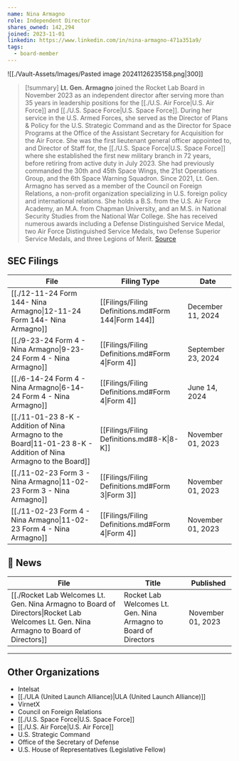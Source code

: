 ```yaml
---
name: Nina Armagno
role: Independent Director
shares_owned: 142,294
joined: 2023-11-01
linkedin: https://www.linkedin.com/in/nina-armagno-471a351a9/
tags:
  - board-member
---
```


![[./Vault-Assets/Images/Pasted image 20241126235158.png|300]]

>[!summary]
**Lt. Gen. Armagno** joined the Rocket Lab Board in November 2023 as an independent director after serving more than 35 years in leadership positions for the [[./U.S. Air Force|U.S. Air Force]] and [[./U.S. Space Force|U.S. Space Force]]. During her service in the U.S. Armed Forces, she served as the Director of Plans & Policy for the U.S. Strategic Command and as the Director for Space Programs at the Office of the Assistant Secretary for Acquisition for the Air Force. She was the first lieutenant general officer appointed to, and Director of Staff for, the [[./U.S. Space Force|U.S. Space Force]] where she established the first new military branch in 72 years, before retiring from active duty in July 2023. She had previously commanded the 30th and 45th Space Wings, the 21st Operations Group, and the 6th Space Warning Squadron. Since 2021, Lt. Gen. Armagno has served as a member of the Council on Foreign Relations, a non-profit organization specializing in U.S. foreign policy and international relations. She holds a B.S. from the U.S. Air Force Academy, an M.A. from Chapman University, and an M.S. in National Security Studies from the National War College. She has received numerous awards including a Defense Distinguished Service Medal, two Air Force Distinguished Service Medals, two Defense Superior Service Medals, and three Legions of Merit.
[Source](https://www.rocketlabusa.com/about/team/)

## SEC Filings
| File                                                                                                                               | Filing Type                                          | Date               |
| ---------------------------------------------------------------------------------------------------------------------------------- | ---------------------------------------------------- | ------------------ |
| [[./12-11-24 Form 144- Nina Armagno\|12-11-24 Form 144- Nina Armagno]]                                      | [[Filings/Filing Definitions.md#Form 144\|Form 144]] | December 11, 2024  |
| [[./9-23-24 Form 4 - Nina Armagno\|9-23-24 Form 4 - Nina Armagno]]                                            | [[Filings/Filing Definitions.md#Form 4\|Form 4]]     | September 23, 2024 |
| [[./6-14-24 Form 4 - Nina Armagno\|6-14-24 Form 4 - Nina Armagno]]                                            | [[Filings/Filing Definitions.md#Form 4\|Form 4]]     | June 14, 2024      |
| [[./11-01-23 8-K - Addition of Nina Armagno to the Board\|11-01-23 8-K - Addition of Nina Armagno to the Board]] | [[Filings/Filing Definitions.md#8-K\|8-K]]           | November 01, 2023  |
| [[./11-02-23 Form 3 - Nina Armagno\|11-02-23 Form 3 - Nina Armagno]]                                          | [[Filings/Filing Definitions.md#Form 3\|Form 3]]     | November 01, 2023  |
| [[./11-02-23 Form 4 - Nina Armagno\|11-02-23 Form 4 - Nina Armagno]]                                          | [[Filings/Filing Definitions.md#Form 4\|Form 4]]     | November 01, 2023  |


## 📰 News
| File                                                                                                                                         | Title                                                            | Published         |
| -------------------------------------------------------------------------------------------------------------------------------------------- | ---------------------------------------------------------------- | ----------------- |
| [[./Rocket Lab Welcomes Lt. Gen. Nina Armagno to Board of Directors\|Rocket Lab Welcomes Lt. Gen. Nina Armagno to Board of Directors]] | Rocket Lab Welcomes Lt. Gen. Nina Armagno to Board of Directors  | November 01, 2023 |


---
## Other Organizations

-  Intelsat
-  [[./ULA (United Launch Alliance)|ULA (United Launch Alliance)]] 
-  VirnetX
-  Council on Foreign Relations
-  [[./U.S. Space Force|U.S. Space Force]]
-  [[./U.S. Air Force|U.S. Air Force]]
-  U.S. Strategic Command
-  Office of the Secretary of Defense
-  U.S. House of Representatives (Legislative Fellow)